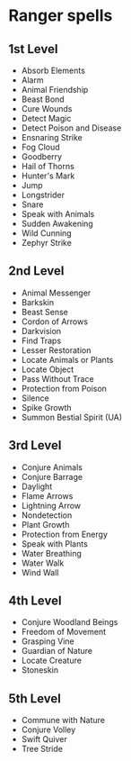 # Ranger spells

## 1st Level
* Absorb Elements
* Alarm
* Animal Friendship
* Beast Bond
* Cure Wounds
* Detect Magic
* Detect Poison and Disease
* Ensnaring Strike
* Fog Cloud
* Goodberry
* Hail of Thorns
* Hunter's Mark
* Jump
* Longstrider
* Snare
* Speak with Animals
* Sudden Awakening
* Wild Cunning
* Zephyr Strike

## 2nd Level
* Animal Messenger
* Barkskin
* Beast Sense
* Cordon of Arrows
* Darkvision
* Find Traps
* Lesser Restoration
* Locate Animals or Plants
* Locate Object
* Pass Without Trace
* Protection from Poison
* Silence
* Spike Growth
* Summon Bestial Spirit (UA)

## 3rd Level
* Conjure Animals
* Conjure Barrage
* Daylight
* Flame Arrows
* Lightning Arrow
* Nondetection
* Plant Growth
* Protection from Energy
* Speak with Plants
* Water Breathing
* Water Walk
* Wind Wall

## 4th Level
* Conjure Woodland Beings
* Freedom of Movement
* Grasping Vine
* Guardian of Nature
* Locate Creature
* Stoneskin

## 5th Level
* Commune with Nature
* Conjure Volley
* Swift Quiver
* Tree Stride
